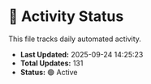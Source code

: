 # 🤖 Activity Status

This file tracks daily automated activity.

- **Last Updated:** 2025-09-24 14:25:23
- **Total Updates:** 131
- **Status:** 🟢 Active
